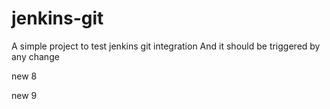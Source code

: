 # jenkins-git
A simple project to test jenkins git integration
And it should be triggered by any change

new 8

new 9
